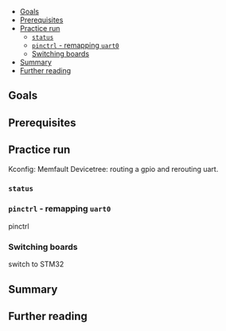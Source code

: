 
- [Goals](#goals)
- [Prerequisites](#prerequisites)
- [Practice run](#practice-run)
  - [`status`](#status)
  - [`pinctrl` - remapping `uart0`](#pinctrl---remapping-uart0)
  - [Switching boards](#switching-boards)
- [Summary](#summary)
- [Further reading](#further-reading)

## Goals

## Prerequisites

## Practice run

Kconfig: Memfault
Devicetree: routing a gpio and rerouting uart.

### `status`

### `pinctrl` - remapping `uart0`

pinctrl

### Switching boards

switch to STM32

## Summary

## Further reading
